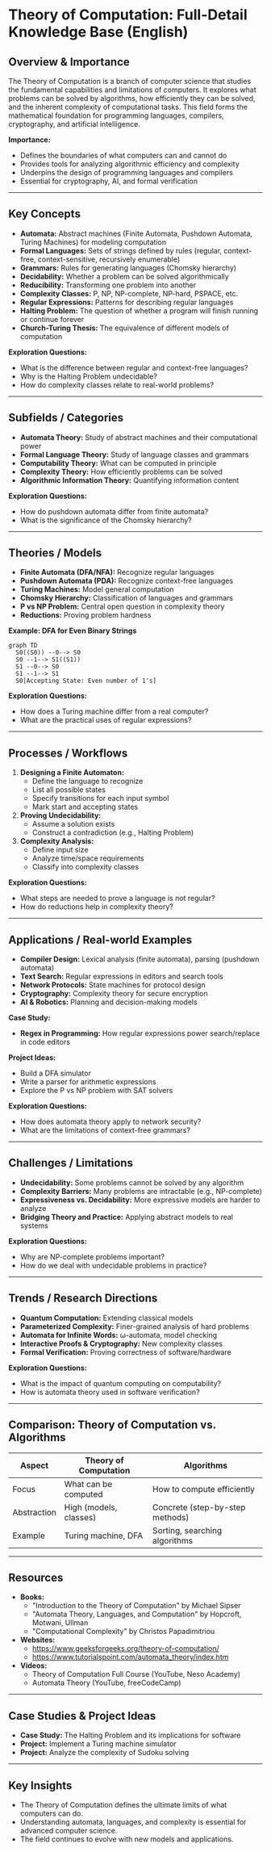 # Theory of Computation: Full-Detail Knowledge Base (English)

## Overview & Importance
The Theory of Computation is a branch of computer science that studies the fundamental capabilities and limitations of computers. It explores what problems can be solved by algorithms, how efficiently they can be solved, and the inherent complexity of computational tasks. This field forms the mathematical foundation for programming languages, compilers, cryptography, and artificial intelligence.

**Importance:**
- Defines the boundaries of what computers can and cannot do
- Provides tools for analyzing algorithmic efficiency and complexity
- Underpins the design of programming languages and compilers
- Essential for cryptography, AI, and formal verification

---

## Key Concepts
- **Automata:** Abstract machines (Finite Automata, Pushdown Automata, Turing Machines) for modeling computation
- **Formal Languages:** Sets of strings defined by rules (regular, context-free, context-sensitive, recursively enumerable)
- **Grammars:** Rules for generating languages (Chomsky hierarchy)
- **Decidability:** Whether a problem can be solved algorithmically
- **Reducibility:** Transforming one problem into another
- **Complexity Classes:** P, NP, NP-complete, NP-hard, PSPACE, etc.
- **Regular Expressions:** Patterns for describing regular languages
- **Halting Problem:** The question of whether a program will finish running or continue forever
- **Church-Turing Thesis:** The equivalence of different models of computation

**Exploration Questions:**
- What is the difference between regular and context-free languages?
- Why is the Halting Problem undecidable?
- How do complexity classes relate to real-world problems?

---

## Subfields / Categories
- **Automata Theory:** Study of abstract machines and their computational power
- **Formal Language Theory:** Study of language classes and grammars
- **Computability Theory:** What can be computed in principle
- **Complexity Theory:** How efficiently problems can be solved
- **Algorithmic Information Theory:** Quantifying information content

**Exploration Questions:**
- How do pushdown automata differ from finite automata?
- What is the significance of the Chomsky hierarchy?

---

## Theories / Models
- **Finite Automata (DFA/NFA):** Recognize regular languages
- **Pushdown Automata (PDA):** Recognize context-free languages
- **Turing Machines:** Model general computation
- **Chomsky Hierarchy:** Classification of languages and grammars
- **P vs NP Problem:** Central open question in complexity theory
- **Reductions:** Proving problem hardness

**Example: DFA for Even Binary Strings**
```mermaid
graph TD
  S0((S0)) --0--> S0
  S0 --1--> S1((S1))
  S1 --0--> S0
  S1 --1--> S1
  S0[Accepting State: Even number of 1's]
```

**Exploration Questions:**
- How does a Turing machine differ from a real computer?
- What are the practical uses of regular expressions?

---

## Processes / Workflows
1. **Designing a Finite Automaton:**
   - Define the language to recognize
   - List all possible states
   - Specify transitions for each input symbol
   - Mark start and accepting states
2. **Proving Undecidability:**
   - Assume a solution exists
   - Construct a contradiction (e.g., Halting Problem)
3. **Complexity Analysis:**
   - Define input size
   - Analyze time/space requirements
   - Classify into complexity classes

**Exploration Questions:**
- What steps are needed to prove a language is not regular?
- How do reductions help in complexity theory?

---

## Applications / Real-world Examples
- **Compiler Design:** Lexical analysis (finite automata), parsing (pushdown automata)
- **Text Search:** Regular expressions in editors and search tools
- **Network Protocols:** State machines for protocol design
- **Cryptography:** Complexity theory for secure encryption
- **AI & Robotics:** Planning and decision-making models

**Case Study:**
- **Regex in Programming:** How regular expressions power search/replace in code editors

**Project Ideas:**
- Build a DFA simulator
- Write a parser for arithmetic expressions
- Explore the P vs NP problem with SAT solvers

**Exploration Questions:**
- How does automata theory apply to network security?
- What are the limitations of context-free grammars?

---

## Challenges / Limitations
- **Undecidability:** Some problems cannot be solved by any algorithm
- **Complexity Barriers:** Many problems are intractable (e.g., NP-complete)
- **Expressiveness vs. Decidability:** More expressive models are harder to analyze
- **Bridging Theory and Practice:** Applying abstract models to real systems

**Exploration Questions:**
- Why are NP-complete problems important?
- How do we deal with undecidable problems in practice?

---

## Trends / Research Directions
- **Quantum Computation:** Extending classical models
- **Parameterized Complexity:** Finer-grained analysis of hard problems
- **Automata for Infinite Words:** ω-automata, model checking
- **Interactive Proofs & Cryptography:** New complexity classes
- **Formal Verification:** Proving correctness of software/hardware

**Exploration Questions:**
- What is the impact of quantum computing on computability?
- How is automata theory used in software verification?

---

## Comparison: Theory of Computation vs. Algorithms
| Aspect         | Theory of Computation           | Algorithms                       |
|----------------|--------------------------------|----------------------------------|
| Focus          | What can be computed           | How to compute efficiently       |
| Abstraction    | High (models, classes)         | Concrete (step-by-step methods)  |
| Example        | Turing machine, DFA            | Sorting, searching algorithms    |

---

## Resources
- **Books:**
  - "Introduction to the Theory of Computation" by Michael Sipser
  - "Automata Theory, Languages, and Computation" by Hopcroft, Motwani, Ullman
  - "Computational Complexity" by Christos Papadimitriou
- **Websites:**
  - https://www.geeksforgeeks.org/theory-of-computation/
  - https://www.tutorialspoint.com/automata_theory/index.htm
- **Videos:**
  - Theory of Computation Full Course (YouTube, Neso Academy)
  - Automata Theory (YouTube, freeCodeCamp)

---

## Case Studies & Project Ideas
- **Case Study:** The Halting Problem and its implications for software
- **Project:** Implement a Turing machine simulator
- **Project:** Analyze the complexity of Sudoku solving

---

## Key Insights
- The Theory of Computation defines the ultimate limits of what computers can do.
- Understanding automata, languages, and complexity is essential for advanced computer science.
- The field continues to evolve with new models and applications.

